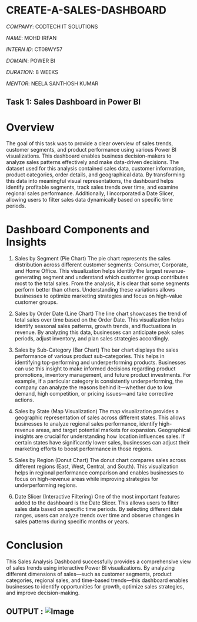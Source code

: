 # CREATE-A-SALES-DASHBOARD

*COMPANY*: CODTECH IT SOLUTIONS

*NAME*: MOHD IRFAN

*INTERN ID*: CT08WY57

*DOMAIN*: POWER BI

*DURATION*: 8 WEEKS

*MENTOR*: NEELA SANTHOSH KUMAR

## Task 1: Sales Dashboard in Power BI
# Overview
The goal of this task was to provide a clear overview of sales trends, customer segments, and product performance using various Power BI visualizations. This dashboard enables business decision-makers to analyze sales patterns effectively and make data-driven decisions.
The dataset used for this analysis contained sales data, customer information, product categories, order details, and geographical data. By transforming this data into meaningful visual representations, the dashboard helps identify profitable segments, track sales trends over time, and examine regional sales performance. Additionally, I incorporated a Date Slicer, allowing users to filter sales data dynamically based on specific time periods.

# Dashboard Components and Insights
1. Sales by Segment (Pie Chart)
The pie chart represents the sales distribution across different customer segments: Consumer, Corporate, and Home Office. This visualization helps identify the largest revenue-generating segment and understand which customer group contributes most to the total sales.
From the analysis, it is clear that some segments perform better than others. Understanding these variations allows businesses to optimize marketing strategies and focus on high-value customer groups.

2. Sales by Order Date (Line Chart)
The line chart showcases the trend of total sales over time based on the Order Date. This visualization helps identify seasonal sales patterns, growth trends, and fluctuations in revenue. By analyzing this data, businesses can anticipate peak sales periods, adjust inventory, and plan sales strategies accordingly.

3. Sales by Sub-Category (Bar Chart)
The bar chart displays the sales performance of various product sub-categories. This helps in identifying top-performing and underperforming products. Businesses can use this insight to make informed decisions regarding product promotions, inventory management, and future product investments.
For example, if a particular category is consistently underperforming, the company can analyze the reasons behind it—whether due to low demand, high competition, or pricing issues—and take corrective actions.

4. Sales by State (Map Visualization)
The map visualization provides a geographic representation of sales across different states. This allows businesses to analyze regional sales performance, identify high-revenue areas, and target potential markets for expansion.
Geographical insights are crucial for understanding how location influences sales. If certain states have significantly lower sales, businesses can adjust their marketing efforts to boost performance in those regions.

5. Sales by Region (Donut Chart)
The donut chart compares sales across different regions (East, West, Central, and South). This visualization helps in regional performance comparison and enables businesses to focus on high-revenue areas while improving strategies for underperforming regions.

6. Date Slicer (Interactive Filtering)
One of the most important features added to the dashboard is the Date Slicer. This allows users to filter sales data based on specific time periods. By selecting different date ranges, users can analyze trends over time and observe changes in sales patterns during specific months or years.

# Conclusion
This Sales Analysis Dashboard successfully provides a comprehensive view of sales trends using interactive Power BI visualizations. By analyzing different dimensions of sales—such as customer segments, product categories, regional sales, and time-based trends—this dashboard enables businesses to identify opportunities for growth, optimize sales strategies, and improve decision-making.

## OUTPUT : ![Image](https://github.com/user-attachments/assets/9df1259d-1f3c-49fc-a343-0385fc642937)
